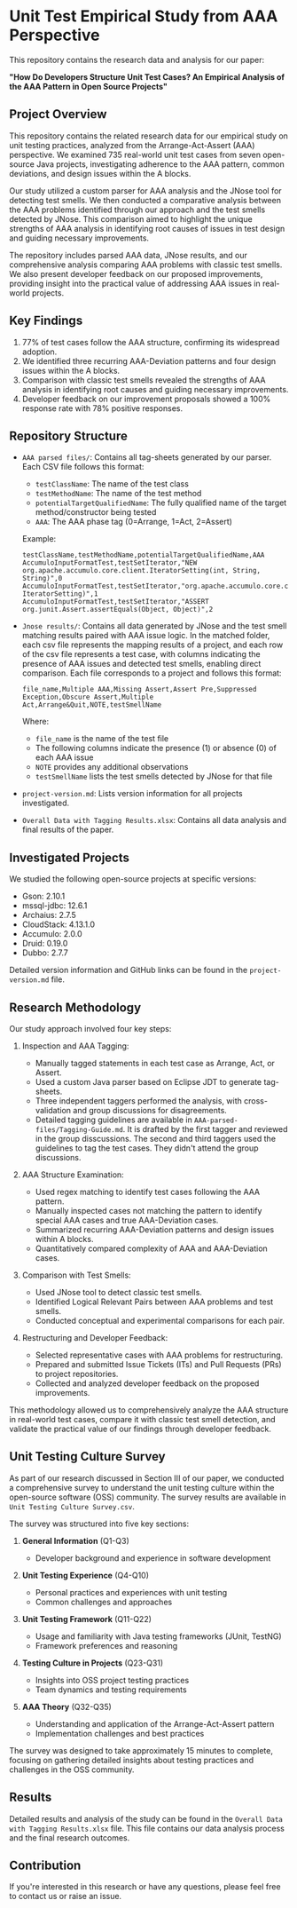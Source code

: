 # Unit Test Empirical Study from AAA Perspective

This repository contains the research data and analysis for our paper:

**"How Do Developers Structure Unit Test Cases? An Empirical Analysis of the AAA Pattern in Open Source Projects"**

## Project Overview
This repository contains the related research data for our empirical study on unit testing practices, analyzed from the Arrange-Act-Assert (AAA) perspective. We examined 735 real-world unit test cases from seven open-source Java projects, investigating adherence to the AAA pattern, common deviations, and design issues within the A blocks.

Our study utilized a custom parser for AAA analysis and the JNose tool for detecting test smells. We then conducted a comparative analysis between the AAA problems identified through our approach and the test smells detected by JNose. This comparison aimed to highlight the unique strengths of AAA analysis in identifying root causes of issues in test design and guiding necessary improvements.

The repository includes parsed AAA data, JNose results, and our comprehensive analysis comparing AAA problems with classic test smells. We also present developer feedback on our proposed improvements, providing insight into the practical value of addressing AAA issues in real-world projects.

## Key Findings
1. 77% of test cases follow the AAA structure, confirming its widespread adoption.
2. We identified three recurring AAA-Deviation patterns and four design issues within the A blocks.
3. Comparison with classic test smells revealed the strengths of AAA analysis in identifying root causes and guiding necessary improvements.
4. Developer feedback on our improvement proposals showed a 100% response rate with 78% positive responses.

## Repository Structure
- `AAA parsed files/`: Contains all tag-sheets generated by our parser. Each CSV file follows this format:
  - `testClassName`: The name of the test class
  - `testMethodName`: The name of the test method
  - `potentialTargetQualifiedName`: The fully qualified name of the target method/constructor being tested
  - `AAA`: The AAA phase tag (0=Arrange, 1=Act, 2=Assert)

  Example:
  ```csv
  testClassName,testMethodName,potentialTargetQualifiedName,AAA
  AccumuloInputFormatTest,testSetIterator,"NEW org.apache.accumulo.core.client.IteratorSetting(int, String, String)",0
  AccumuloInputFormatTest,testSetIterator,"org.apache.accumulo.core.client.mapred.InputFormatBase.addIterator(JobConf, IteratorSetting)",1
  AccumuloInputFormatTest,testSetIterator,"ASSERT org.junit.Assert.assertEquals(Object, Object)",2
  ```
- `Jnose results/`: Contains all data generated by JNose and the test smell matching results paired with AAA issue logic. In the matched folder, each csv file represents the mapping results of a project, and each row of the csv file represents a test case, with columns indicating the presence of AAA issues and detected test smells, enabling direct comparison. Each file corresponds to a project and follows this format:
  ```
  file_name,Multiple AAA,Missing Assert,Assert Pre,Suppressed Exception,Obscure Assert,Multiple Act,Arrange&Quit,NOTE,testSmellName
  ```
  Where:
  - `file_name` is the name of the test file
  - The following columns indicate the presence (1) or absence (0) of each AAA issue
  - `NOTE` provides any additional observations
  - `testSmellName` lists the test smells detected by JNose for that file
- `project-version.md`: Lists version information for all projects investigated.
- `Overall Data with Tagging Results.xlsx`: Contains all data analysis and final results of the paper.

## Investigated Projects
We studied the following open-source projects at specific versions:
- Gson: 2.10.1
- mssql-jdbc: 12.6.1
- Archaius: 2.7.5
- CloudStack: 4.13.1.0
- Accumulo: 2.0.0
- Druid: 0.19.0
- Dubbo: 2.7.7

Detailed version information and GitHub links can be found in the `project-version.md` file.

## Research Methodology

Our study approach involved four key steps:

1. Inspection and AAA Tagging:
   - Manually tagged statements in each test case as Arrange, Act, or Assert.
   - Used a custom Java parser based on Eclipse JDT to generate tag-sheets.
   - Three independent taggers performed the analysis, with cross-validation and group discussions for disagreements.
   - Detailed tagging guidelines are available in `AAA-parsed-files/Tagging-Guide.md`. It is drafted by the first tagger and reviewed in the group disscussions. The second and third taggers used the guidelines to tag the test cases. They didn't attend the group discussions.

2. AAA Structure Examination:
   - Used regex matching to identify test cases following the AAA pattern.
   - Manually inspected cases not matching the pattern to identify special AAA cases and true AAA-Deviation cases.
   - Summarized recurring AAA-Deviation patterns and design issues within A blocks.
   - Quantitatively compared complexity of AAA and AAA-Deviation cases.

3. Comparison with Test Smells:
   - Used JNose tool to detect classic test smells.
   - Identified Logical Relevant Pairs between AAA problems and test smells.
   - Conducted conceptual and experimental comparisons for each pair.

4. Restructuring and Developer Feedback:
   - Selected representative cases with AAA problems for restructuring.
   - Prepared and submitted Issue Tickets (ITs) and Pull Requests (PRs) to project repositories.
   - Collected and analyzed developer feedback on the proposed improvements.

This methodology allowed us to comprehensively analyze the AAA structure in real-world test cases, compare it with classic test smell detection, and validate the practical value of our findings through developer feedback.

## Unit Testing Culture Survey

As part of our research discussed in Section III of our paper, we conducted a comprehensive survey to understand the unit testing culture within the open-source software (OSS) community. The survey results are available in `Unit Testing Culture Survey.csv`.

The survey was structured into five key sections:

1. **General Information** (Q1-Q3)
   - Developer background and experience in software development

2. **Unit Testing Experience** (Q4-Q10)
   - Personal practices and experiences with unit testing
   - Common challenges and approaches

3. **Unit Testing Framework** (Q11-Q22)
   - Usage and familiarity with Java testing frameworks (JUnit, TestNG)
   - Framework preferences and reasoning

4. **Testing Culture in Projects** (Q23-Q31)
   - Insights into OSS project testing practices
   - Team dynamics and testing requirements

5. **AAA Theory** (Q32-Q35)
   - Understanding and application of the Arrange-Act-Assert pattern
   - Implementation challenges and best practices

The survey was designed to take approximately 15 minutes to complete, focusing on gathering detailed insights about testing practices and challenges in the OSS community.

## Results
Detailed results and analysis of the study can be found in the `Overall Data with Tagging Results.xlsx` file. This file contains our data analysis process and the final research outcomes.

## Contribution
If you're interested in this research or have any questions, please feel free to contact us or raise an issue.
